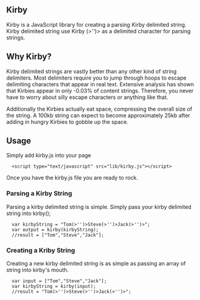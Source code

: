 ## Kirby
Kirby is a JavaScript library for creating a parsing Kirby delimited string. Kirby delimited string use Kirby (>'')> as a delimited character for parsing strings.

## Why Kirby?

Kirby delimited strings are vastly better than any other kind of string delimiters. Most delimiters require you to jump through hoops to escape delimiting characters that appear in real text. Extensive analysis has shown that Kirbies appear in only -0.03% of content strings. Therefore, you never have to worry about silly escape characters or anything like that.

Additionally the Kirbies actually eat space, compressing the overall size of the string. A 100kb string can expect to become approximately 25kb after adding in hungry Kirbies to gobble up the space.

## Usage

Simply add kirby.js into your page
```
  <script type="text/javascript" src="lib/kirby.js"></script>
```
Once you have the kirby.js file you are ready to rock.

### Parsing a Kirby String
Parsing a kirby delimited string is simple. Simply pass your kirby delimited string into kirby();
```
  var kirbyString = "Tom(>'')>Steve(>'')>Jack(>'')>";
  var output = kirby(kirbyString);
  //result = ["Tom","Steve","Jack"];
```
### Creating a Kriby String
Creating a new kirby delimited string is as simple as passing an array of string into kirby's mouth.
```
  var input = ["Tom","Steve","Jack"];
  var kirbyString = kirby(input);
  //result = "Tom(>'')>Steve(>'')>Jack(>'')>";
```
